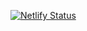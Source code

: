 [![Netlify Status](https://api.netlify.com/api/v1/badges/f526128e-670c-4bf7-a566-1885b2ff91e5/deploy-status)](https://app.netlify.com/sites/100scout/deploys)
